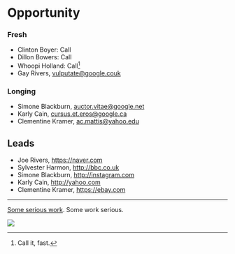 # Opportunity

### Fresh

- Clinton Boyer: Call
- Dillon Bowers: Call
- Whoopi Holland: Call[^peek_this]
- Gay Rivers, <vulputate@google.couk>

### Longing

- Simone Blackburn, auctor.vitae@google.net
- Karly Cain, cursus.et.eros@google.ca
- Clementine Kramer, ac.mattis@yahoo.edu

## Leads

- Joe Rivers, <https://naver.com>
- Sylvester Harmon, <http://bbc.co.uk>
- Simone Blackburn, <http://instagram.com>
- Karly Cain, <http://yahoo.com>
- Clementine Kramer, https://ebay.com

---

[Some serious work](https://broken-link-its-not-even-possible.bizarro).
Some work serious.

![](https://upload.wikimedia.org/wikipedia/commons/thumb/1/12/ERP_Modules.png/1280px-ERP_Modules.png)

[^peek_this]: Call it, fast.
